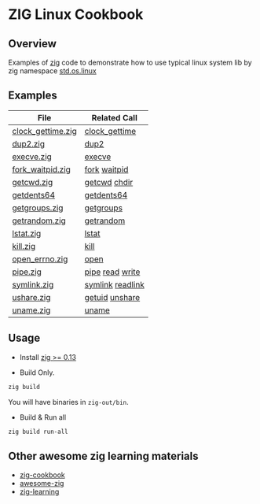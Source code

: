 # ZIG Linux Cookbook

## Overview
Examples of [zig](https://ziglang.org/) code to demonstrate how to use typical
linux system lib by zig namespace [std.os.linux](https://ziglang.org/documentation/master/std/#std.os.linux)

## Examples
| File                                       | Related Call |
| ------------------------------------------ | ------------ |
| [clock_gettime.zig](src/clock_gettime.zig) | [clock_gettime](https://ziglang.org/documentation/master/std/#std.os.linux.clock_gettime) |
| [dup2.zig](src/dup2.zig)                   | [dup2](https://ziglang.org/documentation/master/std/#std.os.linux.dup2) |
| [execve.zig](src/execve.zig)               | [execve](https://ziglang.org/documentation/master/std/#std.os.linux.execve) |
| [fork_waitpid.zig](src/fork_waitpid.zig)   | [fork](https://ziglang.org/documentation/master/std/#std.os.linux.fork) [waitpid](https://ziglang.org/documentation/master/std/#std.os.linux.waitpid) |
| [getcwd.zig](src/getcwd.zig)               | [getcwd](https://ziglang.org/documentation/master/std/#std.os.linux.getcwd) [chdir](https://ziglang.org/documentation/master/std/#std.os.linux.chdir) |
| [getdents64](src/getdents64.zig)           | [getdents64](https://ziglang.org/documentation/master/std/#std.os.linux.getdents64) |
| [getgroups.zig](src/getgroups.zig)         | [getgroups](https://ziglang.org/documentation/master/std/#std.os.linux.getgroups) |
| [getrandom.zig](src/getrandom.zig)         | [getrandom](https://ziglang.org/documentation/master/std/#std.os.linux.getrandom) |
| [lstat.zig](src/lstat.zig)                 | [lstat](https://ziglang.org/documentation/master/std/#std.os.linux.lstat) |
| [kill.zig](src/kill.zig)                   | [kill](https://ziglang.org/documentation/master/std/#std.os.linux.kill) |
| [open_errno.zig](src/open_errno.zig)       | [open](https://ziglang.org/documentation/master/std/#std.os.linux.open) |
| [pipe.zig](src/pipe.zig)                   | [pipe](https://ziglang.org/documentation/master/std/#std.os.linux.pipe) [read](https://ziglang.org/documentation/master/std/#std.os.linux.read) [write](https://ziglang.org/documentation/master/std/#std.os.linux.write) |
| [symlink.zig](src/symlink.zig)             | [symlink](https://ziglang.org/documentation/master/std/#std.os.linux.symlink) [readlink](https://ziglang.org/documentation/master/std/#std.os.linux.readlink) |
| [ushare.zig](src/ushare.zig)               | [getuid](https://ziglang.org/documentation/master/std/#std.os.linux.getuid) [unshare](https://ziglang.org/documentation/master/std/#std.os.linux.unshare) |
| [uname.zig](src/uname.zig)                 | [uname](https://ziglang.org/documentation/master/std/#std.os.linux.uname) |

## Usage
 * Install [zig >= 0.13](https://ziglang.org/download/)

 * Build Only.
```sh
zig build
```
You will have binaries in `zig-out/bin`.

 * Build & Run all
```sh
zig build run-all
```

## Other awesome zig learning materials
 * [zig-cookbook](https://github.com/zigcc/zig-cookbook)
 * [awesome-zig](https://github.com/zigcc/awesome-zig)
 * [zig-learning](https://github.com/zouyee/zig-learning)
